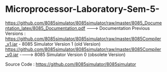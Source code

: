 # Microprocessor-Laboratory-Sem-5-


https://github.com/8085simulator/8085simulator/raw/master/8085_Documentation_latex/8085_Documentation.pdf ---> Documentation
Previous Versions :
https://github.com/8085simulator/8085simulator/raw/master/8085Compiler_v1.jar -  8085 Simulator Version 1 (old Version)
https://github.com/8085simulator/8085simulator/raw/master/8085Compiler_v0.jar ----> 8085 Simulator Version 0 (obsolete Version)

Source Code :
https://github.com/8085simulator/8085simulator
